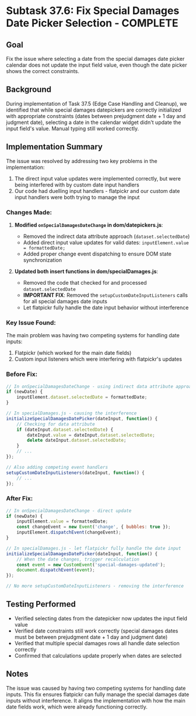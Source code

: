 # Subtask 37.6: Fix Special Damages Date Picker Selection - COMPLETE

## Goal

Fix the issue where selecting a date from the special damages date picker calendar does not update the input field value, even though the date picker shows the correct constraints.

## Background

During implementation of Task 37.5 (Edge Case Handling and Cleanup), we identified that while special damages datepickers are correctly initialized with appropriate constraints (dates between prejudgment date + 1 day and judgment date), selecting a date in the calendar widget didn't update the input field's value. Manual typing still worked correctly.

## Implementation Summary

The issue was resolved by addressing two key problems in the implementation:

1. The direct input value updates were implemented correctly, but were being interfered with by custom date input handlers
2. Our code had duelling input handlers - flatpickr and our custom date input handlers were both trying to manage the input

### Changes Made:

1. **Modified `onSpecialDamagesDateChange` in dom/datepickers.js**:
   - Removed the indirect data attribute approach (`dataset.selectedDate`) 
   - Added direct input value updates for valid dates: `inputElement.value = formattedDate;`
   - Added proper change event dispatching to ensure DOM state synchronization

2. **Updated both insert functions in dom/specialDamages.js**:
   - Removed the code that checked for and processed `dataset.selectedDate`
   - **IMPORTANT FIX**: Removed the `setupCustomDateInputListeners` calls for all special damages date inputs
   - Let flatpickr fully handle the date input behavior without interference

### Key Issue Found:
The main problem was having two competing systems for handling date inputs:
1. Flatpickr (which worked for the main date fields)
2. Custom input listeners which were interfering with flatpickr's updates

### Before Fix:
```javascript
// In onSpecialDamagesDateChange - using indirect data attribute approach
if (newDate) {
    inputElement.dataset.selectedDate = formattedDate;
}
```

```javascript
// In specialDamages.js - causing the interference
initializeSpecialDamagesDatePicker(dateInput, function() {
    // Checking for data attribute
    if (dateInput.dataset.selectedDate) {
        dateInput.value = dateInput.dataset.selectedDate;
        delete dateInput.dataset.selectedDate;
    }
    // ...
});

// Also adding competing event handlers
setupCustomDateInputListeners(dateInput, function() {
    // ...
});
```

### After Fix:
```javascript
// In onSpecialDamagesDateChange - direct update
if (newDate) {
    inputElement.value = formattedDate;
    const changeEvent = new Event('change', { bubbles: true });
    inputElement.dispatchEvent(changeEvent);
}
```

```javascript
// In specialDamages.js - let flatpickr fully handle the date input
initializeSpecialDamagesDatePicker(dateInput, function() {
    // When the date changes, trigger recalculation
    const event = new CustomEvent('special-damages-updated');
    document.dispatchEvent(event);
});

// No more setupCustomDateInputListeners - removing the interference
```

## Testing Performed
- Verified selecting dates from the datepicker now updates the input field value
- Verified date constraints still work correctly (special damages dates must be between prejudgment date + 1 day and judgment date)
- Verified that multiple special damages rows all handle date selection correctly
- Confirmed that calculations update properly when dates are selected

## Notes
The issue was caused by having two competing systems for handling date inputs. This fix ensures flatpickr can fully manage the special damages date inputs without interference. It aligns the implementation with how the main date fields work, which were already functioning correctly.
